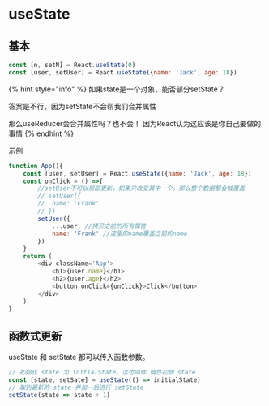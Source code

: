 # useState

## 基本

```javascript
const [n, setN] = React.useState(0)
const [user, setUser] = React.useState({name: 'Jack', age: 18})
```

{% hint style="info" %}
如果state是一个对象，能否部分setState？ 

答案是不行，因为setState不会帮我们合并属性

那么useReducer会合并属性吗？也不会！ 因为React认为这应该是你自己要做的事情
{% endhint %}

示例

```javascript
function App(){
    const [user, setUser] = React.useState({name: 'Jack', age: 18})
    const onClick = () =>{
        //setUser不可以局部更新，如果只改变其中一个，那么整个数据都会被覆盖
        // setUser({
        //  name: 'Frank'
        // })
        setUser({
            ...user, //拷贝之前的所有属性
            name: 'Frank' //这里的name覆盖之前的name
        })
    }
    return (
        <div className='App'>
            <h1>{user.name}</h1>
            <h2>{user.age}</h2>
            <button onClick={onClick}>Click</button>
        </div>
    )
}
```

## 函数式更新

useState 和 setState 都可以传入函数参数。

```javascript
// 初始化 state 为 initialState。这也叫作 惰性初始 state
const [state, setSate] = useState(() => initialState) 
// 取到最新的 state 并加一后进行 setState
setState(state => state + 1)
```

